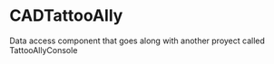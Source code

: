 # CADTattooAlly
Data access component that goes along with another proyect called TattooAllyConsole
